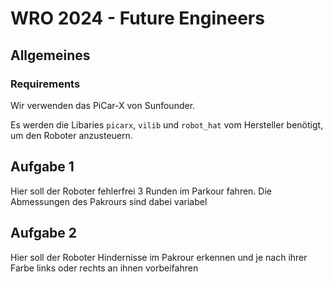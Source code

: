 # WRO 2024 - Future Engineers
## Allgemeines
### Requirements
Wir verwenden das PiCar-X von Sunfounder. 

Es werden die Libaries `picarx`, `vilib` und `robot_hat` vom Hersteller benötigt, um den Roboter anzusteuern.

## Aufgabe 1
Hier soll der Roboter fehlerfrei 3 Runden im Parkour fahren. Die Abmessungen des Pakrours sind dabei variabel

## Aufgabe 2
Hier soll der Roboter Hindernisse im Pakrour erkennen und je nach ihrer Farbe links oder rechts an ihnen vorbeifahren

